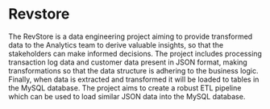 # Revstore
The RevStore is a data engineering project aiming to provide transformed data to the Analytics team to derive valuable insights, so that the stakeholders can make informed decisions.
The project includes processing transaction log data and customer data present in JSON format, making transformations so that the data structure is adhering to the business logic.
Finally, when data is extracted and transformed it will be loaded to tables in the MySQL database.
The project aims to create a robust ETL pipeline which can be used to load similar JSON data into the MySQL database.
